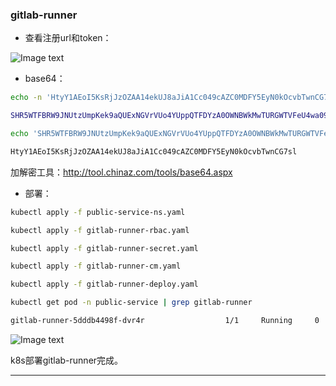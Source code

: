 ### gitlab-runner

- 查看注册url和token：

![Image text](https://github.com/Tobewont/kubernetes/blob/master/gitlab-runner/img/runner-1.png)

- base64：

```bash
echo -n 'HtyY1AEoI5KsRjJzOZAA14ekUJ8aJiA1Cc049cAZC0MDFY5EyN0kOcvbTwnCG7sl' | base64             #base64加密

SHR5WTFBRW9JNUtzUmpKek9aQUExNGVrVUo4YUppQTFDYzA0OWNBWkMwTURGWTVFeU4wa09jdmJUd25DRzdzbA==
```

```bash
echo 'SHR5WTFBRW9JNUtzUmpKek9aQUExNGVrVUo4YUppQTFDYzA0OWNBWkMwTURGWTVFeU4wa09jdmJUd25DRzdzbA==' | base64 -d             #base64解密

HtyY1AEoI5KsRjJzOZAA14ekUJ8aJiA1Cc049cAZC0MDFY5EyN0kOcvbTwnCG7sl
```

加解密工具：http://tool.chinaz.com/tools/base64.aspx

- 部署：

```bash
kubectl apply -f public-service-ns.yaml

kubectl apply -f gitlab-runner-rbac.yaml

kubectl apply -f gitlab-runner-secret.yaml

kubectl apply -f gitlab-runner-cm.yaml

kubectl apply -f gitlab-runner-deploy.yaml
```

```bash
kubectl get pod -n public-service | grep gitlab-runner

gitlab-runner-5dddb4498f-dvr4r                  1/1     Running     0          22s
```

![Image text](https://github.com/Tobewont/kubernetes/blob/master/gitlab-runner/img/runner-2.png)

k8s部署gitlab-runner完成。

---
